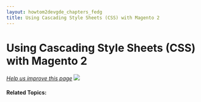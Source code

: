 ```yaml
---
layout: howtom2devgde_chapters_fedg
title: Using Cascading Style Sheets (CSS) with Magento 2 
---
```

 
# Using Cascading Style Sheets (CSS) with Magento 2

<p><a href="{{ site.githuburl }}guides/v1.0/m2fedg/css/css-overview.md" target="_blank"><em>Help us improve this page</em></a>&nbsp;<img src="{{ site.baseurl }}common/images/newWindow.gif"/></p>




#### Related Topics:

